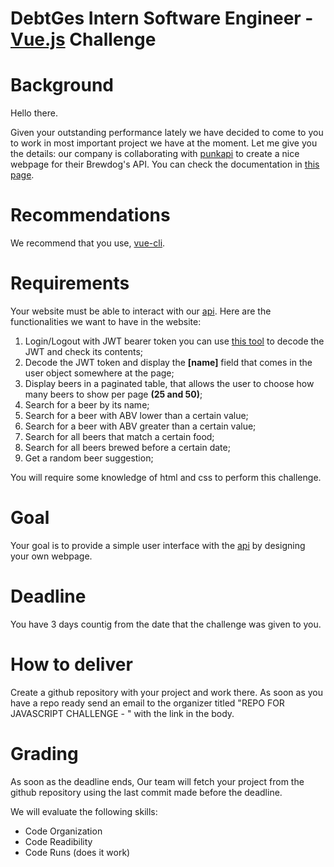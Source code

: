 # DebtGes Intern Software Engineer - [Vue.js](https://vuejs.org/) Challenge

# Background

Hello there.

Given your outstanding performance lately we have decided to come to you to work in most important project we have at the moment. Let me give you the details: our company is collaborating with [punkapi](https://punkapi.com) to create a nice webpage for their Brewdog's API. You can check the documentation in [this page](https://challenge-api.debtges.com:40004/docs/).

# Recommendations

We recommend that you use, [vue-cli](https://cli.vuejs.org/). 

# Requirements

Your website must be able to interact with our [api](https://challenge-api.debtges.com:40004/docs/). Here are the functionalities we want to have in the website:

1. Login/Logout with JWT bearer token you can use [this tool](https://jwt.io/) to decode the JWT and check its contents;
2. Decode the JWT token and display the **[name]** field that comes in the user object somewhere at the page;
3. Display beers in a paginated table, that allows the user to choose how many beers to show per page **(25 and 50)**;
4. Search for a beer by its name;
5. Search for a beer with ABV lower than a certain value;
6. Search for a beer with ABV greater than a certain value;
7. Search for all beers that match a certain food;
8. Search for all beers brewed before a certain date;
9. Get a random beer suggestion;


You will require some knowledge of html and css to perform this challenge.

# Goal

Your goal is to provide a simple user interface with the [api](https://challenge-api.debtges.com:40004/docs/) by designing your own webpage. 

# Deadline

You have 3 days countig from the date that the challenge was given to you.

# How to deliver

Create a github repository with your project and work there. As soon as you have a repo ready send an email to the organizer titled "REPO FOR JAVASCRIPT CHALLENGE - <FirstName LastName>" with the link in the body.

# Grading

As soon as the deadline ends, Our team will fetch your project from the github repository using the last commit made before the deadline.

We will evaluate the following skills:

- Code Organization
- Code Readibility
- Code Runs (does it work)
